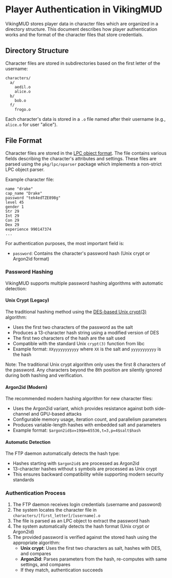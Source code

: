 # Player Authentication in VikingMUD

VikingMUD stores player data in character files which are organized in a directory structure. This document describes how player authentication works and the format of the character files that store credentials.

## Directory Structure

Character files are stored in subdirectories based on the first letter of the username:

```
characters/
  a/
    aedil.o
    alice.o
  b/
    bob.o
  f/
    frogo.o
```

Each character's data is stored in a `.o` file named after their username (e.g., `alice.o` for user "alice").

## File Format

Character files are stored in the [LPC object format](lpc_object_format.md). The file contains various fields describing the character's attributes and settings. These files are parsed using the `pkg/lpc/oparser` package which implements a non-strict LPC object parser.

Example character file:
```
name "drake"
cap_name "Drake"
password "tek4edTZE898g"
level 45
gender 1
Str 29
Int 29
Con 29
Dex 29
experience 990147374
...
```

For authentication purposes, the most important field is:

- `password`: Contains the character's password hash (Unix crypt or Argon2id format)

### Password Hashing

VikingMUD supports multiple password hashing algorithms with automatic detection:

#### Unix Crypt (Legacy)
The traditional hashing method using the [DES-based Unix crypt(3)](https://en.wikipedia.org/wiki/Crypt_(C)) algorithm:

- Uses the first two characters of the password as the salt
- Produces a 13-character hash string using a modified version of DES
- The first two characters of the hash are the salt used
- Compatible with the standard Unix `crypt(3)` function from libc
- Example format: `XXyyyyyyyyyyy` where `XX` is the salt and `yyyyyyyyyyy` is the hash

Note: The traditional Unix crypt algorithm only uses the first 8 characters of the password. Any characters beyond the 8th position are silently ignored during both hashing and verification.

#### Argon2id (Modern)
The recommended modern hashing algorithm for new character files:

- Uses the Argon2id variant, which provides resistance against both side-channel and GPU-based attacks
- Configurable memory usage, iteration count, and parallelism parameters
- Produces variable-length hashes with embedded salt and parameters
- Example format: `$argon2id$v=19$m=65536,t=3,p=4$salt$hash`

#### Automatic Detection
The FTP daemon automatically detects the hash type:
- Hashes starting with `$argon2id$` are processed as Argon2id
- 13-character hashes without `$` symbols are processed as Unix crypt
- This ensures backward compatibility while supporting modern security standards

### Authentication Process

1. The FTP daemon receives login credentials (username and password)
2. The system locates the character file in `characters/[first_letter]/[username].o`
3. The file is parsed as an LPC object to extract the password hash
4. The system automatically detects the hash format (Unix crypt or Argon2id)
5. The provided password is verified against the stored hash using the appropriate algorithm:
   - **Unix crypt**: Uses the first two characters as salt, hashes with DES, and compares
   - **Argon2id**: Parses parameters from the hash, re-computes with same settings, and compares
   - If they match, authentication succeeds
